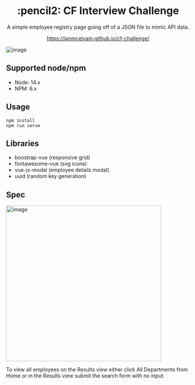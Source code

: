 <h1 align="center">
  :pencil2: CF Interview Challenge
</h1>
<p align="center">
  A simple employee registry page going off of a JSON file to mimic API data.
</p>
<p align="center">
  <a align="center" href="https://ianmcelvain.github.io/cf-challenge/" target="_blank">https://ianmcelvain.github.io/cf-challenge/</a>
</p>
<img alt="image" src="https://res.cloudinary.com/dksdnxvzm/image/upload/v1711385819/Screenshot_2024-03-25_at_11.52.16_AM_iygqwr.jpg">

## Supported node/npm
- Node: 14.x
- NPM: 6.x

## Usage
```
npm install
npm run serve
```

## Libraries

- boostrap-vue (responsive grid)
- fontawesome-vue (svg icons)
- vue-js-modal (employee details modal)
- uuid (random key generation)

## Spec
<img width="425" alt="image" src="https://github.com/ianmcelvain/cf-challenge/assets/45335671/662dff85-decd-4b68-87bd-5ddc366b28f6">



To view all employees on the Results view either click All Departments from Home or in the Results view submit the search form with no input.
